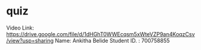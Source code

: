 # quiz
Video Link: https://drive.google.com/file/d/1dHGhT0WWEcqsm5xWteVZP9an4KoqzCsv/view?usp=sharing
Name: Ankitha Belide
Student ID. : 700758855
